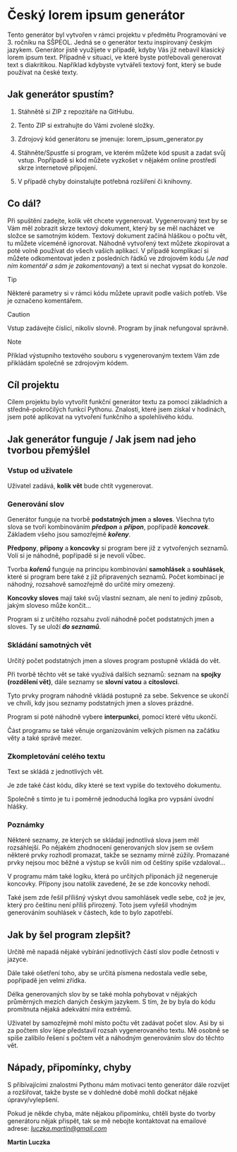 # Český lorem ipsum generátor

Tento generátor byl vytvořen v rámci projektu v předmětu Programování ve 3. ročníku na SŠPEOL. Jedná se o generátor textu inspirovaný českým jazykem. Generátor jistě využijete v případě, kdyby Vás již nebavil klasický lorem ipsum text. Případně v situaci, ve které byste potřebovali generovat text s diakritikou. Například kdybyste vytvářeli textový font, který se bude používat na české texty.

## Jak generátor spustím?

1) Stáhnětě si ZIP z repozitáře na GitHubu.

2) Tento ZIP si extrahujte do Vámi zvolené složky.

3) Zdrojový kód generátoru se jmenuje: lorem_ipsum_generator.py

4) Stáhněte/Spustťe si program, ve kterém můžete kód spusit a zadat svůj vstup. Popřípadě si kód můžete vyzkošet v nějakém online prostředí skrze internetové připojení.

5) V případě chyby doinstalujte potřebná rozšíření či knihovny.

## Co dál?

Při spuštění zadejte, kolik vět chcete vygenerovat. Vygenerovaný text by se Vám měl zobrazit skrze textový dokument, který by se měl nacházet ve složce se samotným kódem. Textový dokument začíná hláškou o počtu vět, tu můžete víceméně ignorovat. Náhodně vytvořený text můžete zkopírovat a poté volně používat do všech vašich aplikací. V případě komplikací si můžete odkomentovat jeden z posledních řádků ve zdrojovém kódu (*Je nad ním komentář a sám je zakomentovaný*) a text si nechat vypsat do konzole.

> [!TIP]
> Některé parametry si v rámci kódu můžete upravit podle vašich potřeb. Vše je označeno komentářem.

> [!CAUTION]
> Vstup zadávejte číslicí, nikoliv slovně. Program by jinak nefungoval správně.

> [!NOTE]
> Příklad výstupního textového souboru s vygenerovaným textem Vám zde přikládám společně se zdrojovým kódem.

## Cíl projektu

Cílem projektu bylo vytvořit funkční generátor textu za pomocí základních a středně-pokročilých funkcí Pythonu. Znalosti, které jsem získal v hodinách, jsem poté aplikovat na vytvoření funkčního a spolehlivého kódu.

## Jak generátor funguje / Jak jsem nad jeho tvorbou přemýšlel

### Vstup od uživatele

Uživatel zadává, **kolik vět** bude chtít vygenerovat.

### Generování slov

Generátor funguje na tvorbě **podstatných jmen** a **sloves**. Všechna tyto slova se tvoří kombinováním ***předpon*** a ***přípon***, popřípadě ***koncovek***. Základem všeho jsou samozřejmě ***kořeny***.

**Předpony**, **přípony** a **koncovky** si program bere již z vytvořených seznamů. Volí si je náhodně, popřípadě si je nevolí vůbec.

Tvorba ***kořenů*** funguje na principu kombinování **samohlásek** a **souhlásek**, které si program bere také z již připravených seznamů. Počet kombinací je náhodný, rozsahově samozřejmě do určité míry omezený.

**Koncovky sloves** mají také svůj vlastní seznam, ale není to jediný způsob, jakým sloveso může končit...

Program si z určitého rozsahu zvolí náhodně počet podstatných jmen a sloves. Ty se uloží ***do seznamů***.

### Skládání samotných vět

Určitý počet podstatných jmen a sloves program postupně vkládá do vět. 

Při tvorbě těchto vět se také využívá dalších seznamů: seznam na **spojky (rozdělení vět)**, dále seznamy se **slovní vatou** a **citoslovci**.

Tyto prvky program náhodně vkládá postupně za sebe. Sekvence se ukončí ve chvíli, kdy jsou seznamy podstatných jmen a sloves prázdné.

Program si poté náhodně vybere **interpunkci**, pomocí které větu ukončí.

Část programu se také věnuje organizováním velkých písmen na začátku věty a také správě mezer.

### Zkompletování celého textu

Text se skládá z jednotlivých vět.

Je zde také část kódu, díky které se text vypíše do textového dokumentu.

Společně s tímto je tu i poměrně jednoduchá logika pro vypsání úvodní hlášky.

### Poznámky

Některé seznamy, ze kterých se skládají jednotlivá slova jsem měl rozsáhlejší. Po nějakém zhodnocení generovaných slov jsem se ovšem některé prvky rozhodl promazat, takže se seznamy mírně zúžily. Promazané prvky nejsou moc běžné a výstup se kvůli nim od češtiny spíše vzdaloval...

V programu mám také logiku, která po určitých příponách již negeneruje koncovky. Přípony jsou natolik zavedené, že se zde koncovky nehodí.

Také jsem zde řešil přílišný výskyt dvou samohlásek vedle sebe, což je jev, který pro češtinu není příliš přirozený. Toto jsem vyřešil vhodným generováním souhlásek v částech, kde to bylo zapotřebí.

## Jak by šel program zlepšit?

Určitě mě napadá nějaké vybírání jednotlivých částí slov podle četnosti v jazyce.

Dále také ošetření toho, aby se určitá písmena nedostala vedle sebe, popřípadě jen velmi zřídka.

Délka generovaných slov by se také mohla pohybovat v nějakých průměrných mezích daných českým jazykem. S tím, že by byla do kódu promítnuta nějaká adekvátní míra extrémů.

Uživatel by samozřejmě mohl místo počtu vět zadávat počet slov. Asi by si za počtem slov lépe představil rozsah vygenerovaného textu. Mě osobně se spíše zalíbilo řešení s počtem vět a náhodným generováním slov do těchto vět.

## Nápady, připomínky, chyby

S přibívajícími znalostmi Pythonu mám motivaci tento generátor dále rozvíjet a rozšiřovat, takže byste se v dohledné době mohli dočkat nějaké úpravy/vylepšení.

Pokud je někde chyba, máte nějakou připomínku, chtěli byste do tvorby generátoru nějak přispět, tak se mě nebojte kontaktovat na emailové adrese: *luczka.martin@gmail.com*

**Martin Luczka**
